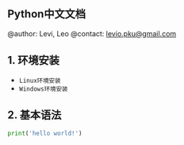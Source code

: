 ## Python中文文档
@author: Levi, Leo
@contact: levio.pku@gmail.com

## 1. 环境安装

* `Linux环境安装`
* `Windows环境安装`

## 2. 基本语法
```python
print('hello world!')
```
